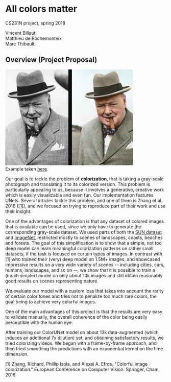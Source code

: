 # All colors matter
CS231N project, spring 2018

Vincent Billaut  
Matthieu de Rochemonteix  
Marc Thibault  

## Overview (Project Proposal)

![churchill](img/churchill.png)  
Example taken [here](https://dribbble.com/shots/2122311-Photo-Colorization-Winston-Churchill).

Our goal is to tackle the problem of **colorization**, that
 is taking a gray-scale photograph and translating it to its colorized
version. This problem is particularly appealing to us, because it
involves a generative, creative work which is easily
visualizable and even fun. Our implementation features UNets.  Several articles tackle this problem, and one of them is Zhang et al. 2016 ([[1]](https://arxiv.org/abs/1603.08511)), and we focused on trying to reproduce part of their work and use their insight.  

One of the advantages of colorization is that any dataset of colored images that is available can be used, since  we only have to generate the corresponding gray-scale dataset. We used parts of both the [SUN  dataset](https://groups.csail.mit.edu/vision/SUN/) and [ImageNet](http://www.image-net.org/), restricted mostly to scenes of landscapes, coasts, beaches and forests. The goal of this simplification is to show that a simple, not too deep model can learn meaningful colorization patterns on rather small datasets, if the task is focused on certain types of images. In contrast with [1] who trained their (very) deep model on 1.5M+ images, and showcased impressive results on a very wide variety of scenes -- including cities, cars, humans, landscapes, and so on --, we show that it is possible to train a (much simpler) model on only about 13k images and still obtain reasonably good results on scenes representing nature.

We evaluate our model with a custom loss that takes into account the rarity of certain color tones and tries not to penalize too much rare colors, the goal being to achieve very colorful images.

One of the main advantages of this project is that the results are very easy to validate manually, the overall coherence of the color being easily perceptible with the human eye.

After training our ColorUNet model on about 13k data-augmented (which induces an additional 7x dilution) set, and obtaining satisfactory results, we tried colorizing videos. We began with a frame-by-frame approach, and then tried smoothing the predictions with an exponential kernel on the time dimension.

[1] Zhang, Richard, Phillip Isola, and Alexei A. Efros. "Colorful image colorization." European Conference on Computer Vision. Springer, Cham, 2016.
